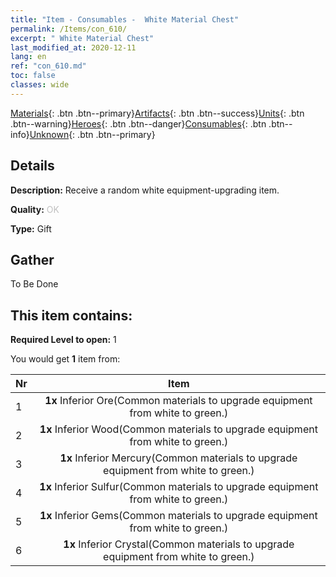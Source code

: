 ```yaml
---
title: "Item - Consumables -  White Material Chest"
permalink: /Items/con_610/
excerpt: " White Material Chest"
last_modified_at: 2020-12-11
lang: en
ref: "con_610.md"
toc: false
classes: wide
---
```

 [Materials](/Items/){: .btn .btn--primary}[Artifacts](/Items/Artifacts/){: .btn .btn--success}[Units](/Items/Units/){: .btn .btn--warning}[Heroes](/Items/Heroes/){: .btn .btn--danger}[Consumables](/Items/Consumables/){: .btn .btn--info}[Unknown](/Items/Unknown/){: .btn .btn--primary}

## Details
 **Description:** Receive a random white equipment-upgrading item.

 **Quality:** <span style="color: #C0C0C0">OK</span>

 **Type:** Gift

## Gather

  To Be Done

## This item contains:

 **Required Level to open:** 1

 You would get **1** item  from:

  | Nr |      Item    |
  |:---|:------------:|
  | 1 |  **1x** Inferior Ore(Common materials to upgrade equipment from white to green.) | 
  | 2 |  **1x** Inferior Wood(Common materials to upgrade equipment from white to green.) | 
  | 3 |  **1x** Inferior Mercury(Common materials to upgrade equipment from white to green.) | 
  | 4 |  **1x** Inferior Sulfur(Common materials to upgrade equipment from white to green.) | 
  | 5 |  **1x** Inferior Gems(Common materials to upgrade equipment from white to green.) | 
  | 6 |  **1x** Inferior Crystal(Common materials to upgrade equipment from white to green.) | 
